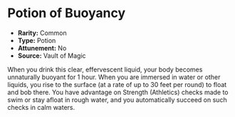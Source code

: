 # Potion of Buoyancy

- **Rarity:** Common
- **Type:** Potion
- **Attunement:** No
- **Source:** Vault of Magic

When you drink this clear, effervescent liquid, your body becomes unnaturally buoyant for 1 hour. When you are immersed in water or other liquids, you rise to the surface (at a rate of up to 30 feet per round) to float and bob there. You have advantage on Strength (Athletics) checks made to swim or stay afloat in rough water, and you automatically succeed on such checks in calm waters.
